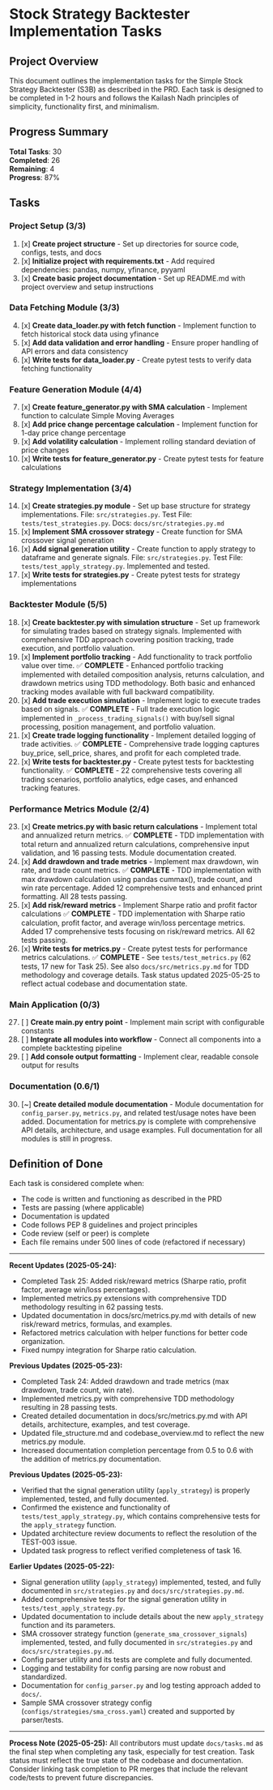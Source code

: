 # Stock Strategy Backtester Implementation Tasks

## Project Overview
This document outlines the implementation tasks for the Simple Stock Strategy Backtester (S3B) as described in the PRD. Each task is designed to be completed in 1-2 hours and follows the Kailash Nadh principles of simplicity, functionality first, and minimalism.

## Progress Summary
**Total Tasks**: 30  
**Completed**: 26  
**Remaining**: 4  
**Progress**: 87%

## Tasks

### Project Setup (3/3)
1. [x] **Create project structure** - Set up directories for source code, configs, tests, and docs
2. [x] **Initialize project with requirements.txt** - Add required dependencies: pandas, numpy, yfinance, pyyaml
3. [x] **Create basic project documentation** - Set up README.md with project overview and setup instructions

### Data Fetching Module (3/3)
4. [x] **Create data_loader.py with fetch function** - Implement function to fetch historical stock data using yfinance
5. [x] **Add data validation and error handling** - Ensure proper handling of API errors and data consistency
6. [x] **Write tests for data_loader.py** - Create pytest tests to verify data fetching functionality

### Feature Generation Module (4/4)
7. [x] **Create feature_generator.py with SMA calculation** - Implement function to calculate Simple Moving Averages
8. [x] **Add price change percentage calculation** - Implement function for 1-day price change percentage
9. [x] **Add volatility calculation** - Implement rolling standard deviation of price changes
10. [x] **Write tests for feature_generator.py** - Create pytest tests for feature calculations


### Strategy Implementation (3/4)
14. [x] **Create strategies.py module** - Set up base structure for strategy implementations. File: `src/strategies.py`. Test File: `tests/test_strategies.py`. Docs: `docs/src/strategies.py.md`
15. [x] **Implement SMA crossover strategy** - Create function for SMA crossover signal generation
16. [x] **Add signal generation utility** - Create function to apply strategy to dataframe and generate signals. File: `src/strategies.py`. Test File: `tests/test_apply_strategy.py`. Implemented and tested.
17. [x] **Write tests for strategies.py** - Create pytest tests for strategy implementations

### Backtester Module (5/5)
18. [x] **Create backtester.py with simulation structure** - Set up framework for simulating trades based on strategy signals. Implemented with comprehensive TDD approach covering position tracking, trade execution, and portfolio valuation.
19. [x] **Implement portfolio tracking** - Add functionality to track portfolio value over time. ✅ **COMPLETE** - Enhanced portfolio tracking implemented with detailed composition analysis, returns calculation, and drawdown metrics using TDD methodology. Both basic and enhanced tracking modes available with full backward compatibility.
20. [x] **Add trade execution simulation** - Implement logic to execute trades based on signals. ✅ **COMPLETE** - Full trade execution logic implemented in `_process_trading_signals()` with buy/sell signal processing, position management, and portfolio valuation.
21. [x] **Create trade logging functionality** - Implement detailed logging of trade activities. ✅ **COMPLETE** - Comprehensive trade logging captures buy_price, sell_price, shares, and profit for each completed trade.
22. [x] **Write tests for backtester.py** - Create pytest tests for backtesting functionality. ✅ **COMPLETE** - 22 comprehensive tests covering all trading scenarios, portfolio analytics, edge cases, and enhanced tracking features.

### Performance Metrics Module (2/4)
23. [x] **Create metrics.py with basic return calculations** - Implement total and annualized return metrics. ✅ **COMPLETE** - TDD implementation with total return and annualized return calculations, comprehensive input validation, and 16 passing tests. Module documentation created.
24. [x] **Add drawdown and trade metrics** - Implement max drawdown, win rate, and trade count metrics. ✅ **COMPLETE** - TDD implementation with max drawdown calculation using pandas cummax(), trade count, and win rate percentage. Added 12 comprehensive tests and enhanced print formatting. All 28 tests passing.
25. [x] **Add risk/reward metrics** - Implement Sharpe ratio and profit factor calculations ✅ **COMPLETE** - TDD implementation with Sharpe ratio calculation, profit factor, and average win/loss percentage metrics. Added 17 comprehensive tests focusing on risk/reward metrics. All 62 tests passing.
26. [x] **Write tests for metrics.py** - Create pytest tests for performance metrics calculations. ✅ **COMPLETE** - See `tests/test_metrics.py` (62 tests, 17 new for Task 25). See also `docs/src/metrics.py.md` for TDD methodology and coverage details. Task status updated 2025-05-25 to reflect actual codebase and documentation state.

### Main Application (0/3)
27. [ ] **Create main.py entry point** - Implement main script with configurable constants
28. [ ] **Integrate all modules into workflow** - Connect all components into a complete backtesting pipeline
29. [ ] **Add console output formatting** - Implement clear, readable console output for results

### Documentation (0.6/1)
30. [~] **Create detailed module documentation** - Module documentation for `config_parser.py`, `metrics.py`, and related test/usage notes have been added. Documentation for metrics.py is complete with comprehensive API details, architecture, and usage examples. Full documentation for all modules is still in progress.

## Definition of Done

Each task is considered complete when:
- The code is written and functioning as described in the PRD
- Tests are passing (where applicable)
- Documentation is updated
- Code follows PEP 8 guidelines and project principles
- Code review (self or peer) is complete
- Each file remains under 500 lines of code (refactored if necessary)

---

**Recent Updates (2025-05-24):**
- Completed Task 25: Added risk/reward metrics (Sharpe ratio, profit factor, average win/loss percentages).
- Implemented metrics.py extensions with comprehensive TDD methodology resulting in 62 passing tests.
- Updated documentation in docs/src/metrics.py.md with details of new risk/reward metrics, formulas, and examples.
- Refactored metrics calculation with helper functions for better code organization.
- Fixed numpy integration for Sharpe ratio calculation.

**Previous Updates (2025-05-23):**
- Completed Task 24: Added drawdown and trade metrics (max drawdown, trade count, win rate).
- Implemented metrics.py with comprehensive TDD methodology resulting in 28 passing tests.
- Created detailed documentation in docs/src/metrics.py.md with API details, architecture, examples, and test coverage.
- Updated file_structure.md and codebase_overview.md to reflect the new metrics.py module.
- Increased documentation completion percentage from 0.5 to 0.6 with the addition of metrics.py documentation.

**Previous Updates (2025-05-23):**
- Verified that the signal generation utility (`apply_strategy`) is properly implemented, tested, and fully documented.
- Confirmed the existence and functionality of `tests/test_apply_strategy.py`, which contains comprehensive tests for the `apply_strategy` function.
- Updated architecture review documents to reflect the resolution of the TEST-003 issue.
- Updated task progress to reflect verified completeness of task 16.

**Earlier Updates (2025-05-22):**
- Signal generation utility (`apply_strategy`) implemented, tested, and fully documented in `src/strategies.py` and `docs/src/strategies.py.md`.
- Added comprehensive tests for the signal generation utility in `tests/test_apply_strategy.py`.
- Updated documentation to include details about the new `apply_strategy` function and its parameters.
- SMA crossover strategy function (`generate_sma_crossover_signals`) implemented, tested, and fully documented in `src/strategies.py` and `docs/src/strategies.py.md`.
- Config parser utility and its tests are complete and fully documented.
- Logging and testability for config parsing are now robust and standardized.
- Documentation for `config_parser.py` and log testing approach added to `docs/`.
- Sample SMA crossover strategy config (`configs/strategies/sma_cross.yaml`) created and supported by parser/tests.

---

**Process Note (2025-05-25):**
All contributors must update `docs/tasks.md` as the final step when completing any task, especially for test creation. Task status must reflect the true state of the codebase and documentation. Consider linking task completion to PR merges that include the relevant code/tests to prevent future discrepancies.